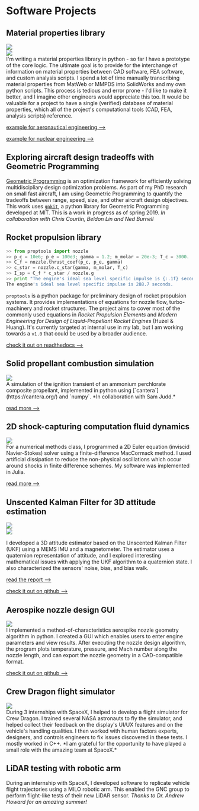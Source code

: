 # Software Projects

## Material properties library
<div class="proj_image_row">
    <div class="proj_image_row_image_container"><img src="../assets/images/material_properties/E_vs_T.png"></div>
    <div class="proj_image_row_image_container"><img src="../assets/images/material_properties/E_vs_T_code.png"></div>
</div>
I'm writing a material properties library in python - so far I have a prototype of the core logic. The ultimate goal is to provide for the interchange of information on material properties between CAD software, FEA software, and custom analysis scripts. I spend a lot of time manually transcribing material properties from MatWeb or MMPDS into SolidWorks and my own python scripts. This process is tedious and error prone - I'd like to make it better, and I imagine other engineers would appreciate this too. It would be valuable for a project to have a single (verified) database of material properties, which all of the project's computational tools (CAD, FEA, analysis scripts) reference.

[example for aeronautical engineering -->](https://github.com/mvernacc/material-properties-interchange/blob/master/tutorials/xplane_airframes.ipynb)

[example for nuclear engineering -->](https://github.com/mvernacc/material-properties-interchange/blob/feature/multi-var-w-state/tutorials/radiation_demo.ipynb)

## Exploring aircraft design tradeoffs with Geometric Programming
[Geometric Programming](https://gpkit.readthedocs.io/en/latest/gp101.html) is an optimization framework for efficiently solving multidiscipliary design optimization problems. As part of my PhD research on small fast aircraft, I am using Geometric Programming to quantify the tradeoffs between range, speed, size, and other aircraft design objectives. This work uses [`gpkit`](https://gpkit.readthedocs.io), a python library for Geometric Programming developed at MIT.
This is a work in progress as of spring 2019.
*In collaboration with Chris Courtin, Beldon Lin and Ned Burnell*

## Rocket propulsion library

```python
>> from proptools import nozzle
>> p_c = 10e6; p_e = 100e3; gamma = 1.2; m_molar = 20e-3; T_c = 3000.
>> C_f = nozzle.thrust_coef(p_c, p_e, gamma)
>> c_star = nozzle.c_star(gamma, m_molar, T_c)
>> I_sp = C_f * c_star / nozzle.g
>> print "The engine's ideal sea level specific impulse is {:.1f} seconds.".format(I_sp)
The engine's ideal sea level specific impulse is 288.7 seconds.
```

`proptools` is a python package for preliminary design of rocket propulsion systems. It provides implementations of equations for nozzle flow, turbo-machinery and rocket structures. The project aims to cover most of the commonly used equations in *Rocket Propulsion Elements* and *Modern Engineering for Design of Liquid-Propellant Rocket Engines* (Huzel & Huang). It's currently targeted at internal use in my lab, but I am working towards a `v1.0` that could be used by a broader audience.

[check it out on readthedocs -->](https://proptools.readthedocs.io/en/latest/)

## Solid propellant combustion simulation
<div class="proj_image_row">
    <div class="proj_image_row_image_container"><img src="../assets/images/2.28/heat_flux_vs_time.png"></div>
</div>
A simulation of the ignition transient of an ammonium perchlorate composite propellant, implemented in python using [`cantera`](https://cantera.org/) and `numpy`. *In collaboration with Sam Judd.*

[read more -->](../assets/docs/2.28/228_final_report.pdf)

## 2D shock-capturing computation fluid dynamics
<div class="proj_image_row">
    <div class="proj_image_row_image_container"><img src="../assets/images/18086/t_16637_629us_density_only.svg"></div>
</div>
For a numerical methods class, I programmed a 2D Euler equation (inviscid Navier-Stokes) solver using a finite-difference MacCormack method. I used artificial dissipation to reduce the non-physical oscillations which occur around shocks in finite difference schemes. My software was implemented in Julia.

[read more -->](../assets/docs/18086/report.pdf)

## Unscented Kalman Filter for 3D attitude estimation

<div class="proj_image_row">
    <div class="proj_image_row_image_container"><img src="../assets/images/16.322/16.322_board.jpg"></div>
    <div class="proj_image_row_image_container"><img src="../assets/images/16.322/gyro_data_allan.png"></div>
</div>

I developed a 3D attitude estimator based on the Unscented Kalman Filter (UKF) using a MEMS IMU and a magnetometer. The estimator uses a quaternion representation of attitude, and I explored interesting mathematical issues with applying the UKF algorithm to a quaternion state. I also characterized the sensors' noise, bias, and bias walk.

[read the report -->](../assets/docs/16.322/report.pdf)

[check it out on github -->](https://github.com/mvernacc/16322-3d-pose)

## Aerospike nozzle design GUI
<div class="proj_image_row">
    <div class="proj_image_row_image_container"><img src="../assets/images/spike_alg.png"></div>
</div>
I implemented a method-of-characteristics aerospike nozzle geometry algorithm in python. I created a GUI which enables users to enter engine parameters and view results. After executing the nozzle design algorithm, the program plots temperature, pressure, and Mach number along the nozzle length, and can export the nozzle geometry in a CAD-compatible format.

[check it out on github -->](https://github.com/mvernacc/aerospike-nozzle-design-gui)

## Crew Dragon flight simulator
<div class="proj_image_row">
    <div class="proj_image_row_image_container"><img src="../assets/images/dragon_display.png"></div>
</div>
During 3 internships with SpaceX, I helped to develop a flight simulator for Crew Dragon. I trained several NASA astronauts to fly the simulator, and helped collect their feedback on the display's UI/UX features and on the vehicle's handling qualities. I then worked with human factors experts, designers, and controls engineers to fix issues discovered in these tests. I mostly worked in C++. *I am grateful for the opportunity to have played a small role with the amazing team at SpaceX.*

## LiDAR testing with robotic arm
During an internship with SpaceX, I developed software to replicate vehicle flight trajectories using a MILO robotic arm. This enabled the GNC group to perform flight-like tests of their new LiDAR sensor. *Thanks to Dr. Andrew Howard for an amazing summer!*
